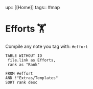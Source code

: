 up:: [[Home]]
tags:: #map

# Efforts 🏋️
Compile any note you tag with: `#effort`

``` dataview
TABLE WITHOUT ID
 file.link as Efforts,
 rank as "Rank"

FROM #effort
AND !"Extras/Templates"
SORT rank desc


```
